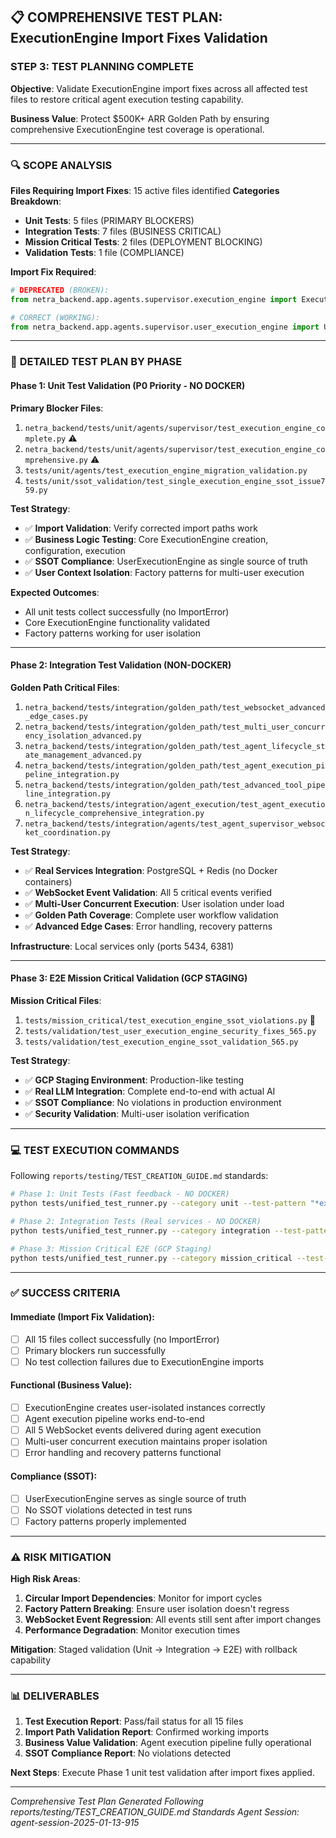 ## 📋 COMPREHENSIVE TEST PLAN: ExecutionEngine Import Fixes Validation

### **STEP 3: TEST PLANNING COMPLETE**

**Objective**: Validate ExecutionEngine import fixes across all affected test files to restore critical agent execution testing capability.

**Business Value**: Protect $500K+ ARR Golden Path by ensuring comprehensive ExecutionEngine test coverage is operational.

---

### 🔍 **SCOPE ANALYSIS**

**Files Requiring Import Fixes**: 15 active files identified
**Categories Breakdown**:
- **Unit Tests**: 5 files (PRIMARY BLOCKERS)
- **Integration Tests**: 7 files (BUSINESS CRITICAL)
- **Mission Critical Tests**: 2 files (DEPLOYMENT BLOCKING)
- **Validation Tests**: 1 file (COMPLIANCE)

**Import Fix Required**:
```python
# DEPRECATED (BROKEN):
from netra_backend.app.agents.supervisor.execution_engine import ExecutionEngine

# CORRECT (WORKING):
from netra_backend.app.agents.supervisor.user_execution_engine import UserExecutionEngine as ExecutionEngine
```

---

### 🚀 **DETAILED TEST PLAN BY PHASE**

#### **Phase 1: Unit Test Validation (P0 Priority - NO DOCKER)**

**Primary Blocker Files**:
1. `netra_backend/tests/unit/agents/supervisor/test_execution_engine_complete.py` ⚠️
2. `netra_backend/tests/unit/agents/supervisor/test_execution_engine_comprehensive.py` ⚠️
3. `tests/unit/agents/test_execution_engine_migration_validation.py`
4. `tests/unit/ssot_validation/test_single_execution_engine_ssot_issue759.py`

**Test Strategy**:
- ✅ **Import Validation**: Verify corrected import paths work
- ✅ **Business Logic Testing**: Core ExecutionEngine creation, configuration, execution
- ✅ **SSOT Compliance**: UserExecutionEngine as single source of truth
- ✅ **User Context Isolation**: Factory patterns for multi-user execution

**Expected Outcomes**:
- All unit tests collect successfully (no ImportError)
- Core ExecutionEngine functionality validated
- Factory patterns working for user isolation

---

#### **Phase 2: Integration Test Validation (NON-DOCKER)**

**Golden Path Critical Files**:
1. `netra_backend/tests/integration/golden_path/test_websocket_advanced_edge_cases.py`
2. `netra_backend/tests/integration/golden_path/test_multi_user_concurrency_isolation_advanced.py`
3. `netra_backend/tests/integration/golden_path/test_agent_lifecycle_state_management_advanced.py`
4. `netra_backend/tests/integration/golden_path/test_agent_execution_pipeline_integration.py`
5. `netra_backend/tests/integration/golden_path/test_advanced_tool_pipeline_integration.py`
6. `netra_backend/tests/integration/agent_execution/test_agent_execution_lifecycle_comprehensive_integration.py`
7. `netra_backend/tests/integration/agents/test_agent_supervisor_websocket_coordination.py`

**Test Strategy**:
- ✅ **Real Services Integration**: PostgreSQL + Redis (no Docker containers)
- ✅ **WebSocket Event Validation**: All 5 critical events verified
- ✅ **Multi-User Concurrent Execution**: User isolation under load
- ✅ **Golden Path Coverage**: Complete user workflow validation
- ✅ **Advanced Edge Cases**: Error handling, recovery patterns

**Infrastructure**: Local services only (ports 5434, 6381)

---

#### **Phase 3: E2E Mission Critical Validation (GCP STAGING)**

**Mission Critical Files**:
1. `tests/mission_critical/test_execution_engine_ssot_violations.py` 🚨
2. `tests/validation/test_user_execution_engine_security_fixes_565.py`
3. `tests/validation/test_execution_engine_ssot_validation_565.py`

**Test Strategy**:
- ✅ **GCP Staging Environment**: Production-like testing
- ✅ **Real LLM Integration**: Complete end-to-end with actual AI
- ✅ **SSOT Compliance**: No violations in production environment
- ✅ **Security Validation**: Multi-user isolation verification

---

### 💻 **TEST EXECUTION COMMANDS**

Following `reports/testing/TEST_CREATION_GUIDE.md` standards:

```bash
# Phase 1: Unit Tests (Fast feedback - NO DOCKER)
python tests/unified_test_runner.py --category unit --test-pattern "*execution_engine*" --fast-fail

# Phase 2: Integration Tests (Real services - NO DOCKER)
python tests/unified_test_runner.py --category integration --test-pattern "*execution_engine*" --real-services-local

# Phase 3: Mission Critical E2E (GCP Staging)
python tests/unified_test_runner.py --category mission_critical --test-pattern "*execution_engine*" --env staging --real-llm
```

---

### ✅ **SUCCESS CRITERIA**

#### **Immediate (Import Fix Validation)**:
- [ ] All 15 files collect successfully (no ImportError)
- [ ] Primary blockers run successfully
- [ ] No test collection failures due to ExecutionEngine imports

#### **Functional (Business Value)**:
- [ ] ExecutionEngine creates user-isolated instances correctly
- [ ] Agent execution pipeline works end-to-end
- [ ] All 5 WebSocket events delivered during agent execution
- [ ] Multi-user concurrent execution maintains proper isolation
- [ ] Error handling and recovery patterns functional

#### **Compliance (SSOT)**:
- [ ] UserExecutionEngine serves as single source of truth
- [ ] No SSOT violations detected in test runs
- [ ] Factory patterns properly implemented

---

### ⚠️ **RISK MITIGATION**

**High Risk Areas**:
1. **Circular Import Dependencies**: Monitor for import cycles
2. **Factory Pattern Breaking**: Ensure user isolation doesn't regress
3. **WebSocket Event Regression**: All events still sent after import changes
4. **Performance Degradation**: Monitor execution times

**Mitigation**: Staged validation (Unit → Integration → E2E) with rollback capability

---

### 📊 **DELIVERABLES**

1. **Test Execution Report**: Pass/fail status for all 15 files
2. **Import Path Validation Report**: Confirmed working imports
3. **Business Value Validation**: Agent execution pipeline fully operational
4. **SSOT Compliance Report**: No violations detected

**Next Steps**: Execute Phase 1 unit test validation after import fixes applied.

---

*Comprehensive Test Plan Generated Following reports/testing/TEST_CREATION_GUIDE.md Standards*
*Agent Session: agent-session-2025-01-13-915*